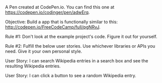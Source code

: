 A Pen created at CodePen.io. You can find this one at https://codepen.io/codinger/pen/adwErq.

Objective: Build a app that is functionally similar to this: http://codepen.io/FreeCodeCamp/full/pgNRvJ.

Rule #1: Don't look at the example project's code. Figure it out for yourself.

Rule #2: Fulfill the below user stories. Use whichever libraries or APIs you need. Give it your own personal style.

User Story: I can search Wikipedia entries in a search box and see the resulting Wikipedia entries.

User Story: I can click a button to see a random Wikipedia entry.
